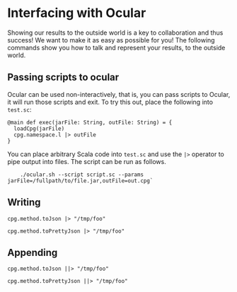 # Interfacing with Ocular

Showing our results to the outside world is a key to collaboration and
thus success! We want to make it as easy as possible for you! The
following commands show you how to talk and represent your results, to
the outside world.

## Passing scripts to ocular

Ocular can be used non-interactively, that is, you can pass scripts to
Ocular, it will run those scripts and exit. To try this out, place the
following into `test.sc`:

```
@main def exec(jarFile: String, outFile: String) = {
  loadCpg(jarFile)
  cpg.namespace.l |> outFile
}

```

You can place arbitrary Scala code into `test.sc` and use the `|>`
operator to pipe output into files. The script can be run as follows.

```
	./ocular.sh --script script.sc --params jarFile=/fullpath/to/file.jar,outFile=out.cpg`
```

## Writing 

```
cpg.method.toJson |> "/tmp/foo" 
```

```
cpg.method.toPrettyJson |> "/tmp/foo"
```

## Appending

```
cpg.method.toJson ||> "/tmp/foo" 
```

```
cpg.method.toPrettyJson ||> "/tmp/foo"
```
